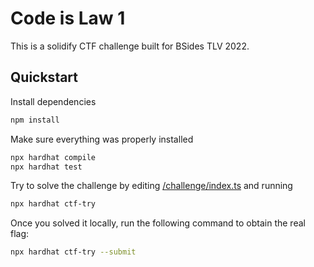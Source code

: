 # Code is Law 1

This is a solidify CTF challenge built for BSides TLV 2022.

## Quickstart

Install dependencies
```bash
npm install
```

Make sure everything was properly installed
```bash
npx hardhat compile
npx hardhat test
```

Try to solve the challenge by editing [/challenge/index.ts](./challenge/index.ts) and running

```bash
npx hardhat ctf-try
```

Once you solved it locally, run the following command to obtain the real flag:

```bash
npx hardhat ctf-try --submit
```